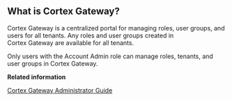 ## What is Cortex Gateway?

Cortex Gateway is a centralized portal for managing roles, user groups,
and users for all tenants. Any roles and user groups created in
Cortex Gateway are available for all tenants.

Only users with the Account Admin role can manage roles, tenants, and
user groups in Cortex Gateway.

**Related information**

[Cortex Gateway Administrator
Guide](https://docs-cortex.paloaltonetworks.com/r/Cortex/Cortex-Gateway-Administrator-Guide)

